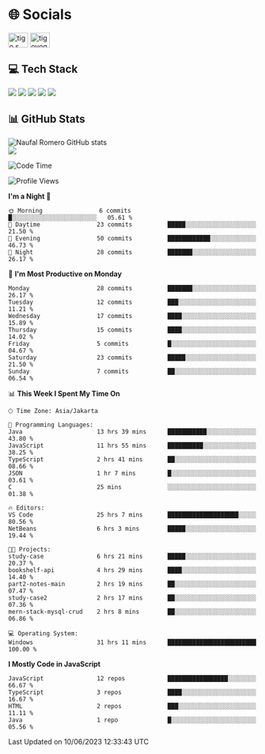 <h1 align="">🌐 Socials</h1>
<p align="left">
<a href="https://linkedin.com/in/naufal-romero-putra-pratama-9ab816177/" target="blank"><img align="center" src="https://raw.githubusercontent.com/rahuldkjain/github-profile-readme-generator/master/src/images/icons/Social/linked-in-alt.svg" alt="tigo s yoga" height="30" width="40" /></a>
<a href="https://instagram.com/naufalromero" target="blank"><img align="center" src="https://raw.githubusercontent.com/rahuldkjain/github-profile-readme-generator/master/src/images/icons/Social/instagram.svg" alt="tigoyoga" height="30" width="40" /></a>
</p>


<h2 align="">💻 Tech Stack</h2>
<div align="">
 <img src="https://img.shields.io/badge/typescript-%23007ACC.svg?style=for-the-badge&logo=typescript&logoColor=white"/>
 <img src="https://img.shields.io/badge/javascript-%23323330.svg?style=for-the-badge&logo=javascript&logoColor=%23F7DF1E"/>
 <img src="https://img.shields.io/badge/react-%2320232a.svg?style=for-the-badge&logo=react&logoColor=%2361DAFB"/>
 <img src="https://img.shields.io/badge/tailwindcss-%2338B2AC.svg?style=for-the-badge&logo=tailwind-css&logoColor=white"/>
 <img src="https://img.shields.io/badge/java-%23ED8B00.svg?style=for-the-badge&logo=openjdk&logoColor=white"/>
</div>


<h2 align="">📊 GitHub Stats</h2>

![Naufal Romero GitHub stats](https://github-readme-stats-xi-nine-74.vercel.app/api?username=romves&show_icons=true&theme=tokyonight&include_all_commits=true&count_private=true)<br/>
![](https://github-readme-stats-xi-nine-74.vercel.app/api/top-langs/?username=romves&theme=tokyonight&hide_border=false&include_all_commits=true&count_private=true&layout=compact)

<!--START_SECTION:waka-->
![Code Time](http://img.shields.io/badge/Code%20Time-36%20hrs%2053%20mins-blue)

![Profile Views](http://img.shields.io/badge/Profile%20Views-144-blue)

**I'm a Night 🦉** 

```text
🌞 Morning                6 commits           █░░░░░░░░░░░░░░░░░░░░░░░░   05.61 % 
🌆 Daytime                23 commits          █████░░░░░░░░░░░░░░░░░░░░   21.50 % 
🌃 Evening                50 commits          ████████████░░░░░░░░░░░░░   46.73 % 
🌙 Night                  28 commits          ███████░░░░░░░░░░░░░░░░░░   26.17 % 
```
📅 **I'm Most Productive on Monday** 

```text
Monday                   28 commits          ███████░░░░░░░░░░░░░░░░░░   26.17 % 
Tuesday                  12 commits          ███░░░░░░░░░░░░░░░░░░░░░░   11.21 % 
Wednesday                17 commits          ████░░░░░░░░░░░░░░░░░░░░░   15.89 % 
Thursday                 15 commits          ████░░░░░░░░░░░░░░░░░░░░░   14.02 % 
Friday                   5 commits           █░░░░░░░░░░░░░░░░░░░░░░░░   04.67 % 
Saturday                 23 commits          █████░░░░░░░░░░░░░░░░░░░░   21.50 % 
Sunday                   7 commits           ██░░░░░░░░░░░░░░░░░░░░░░░   06.54 % 
```


📊 **This Week I Spent My Time On** 

```text
🕑︎ Time Zone: Asia/Jakarta

💬 Programming Languages: 
Java                     13 hrs 39 mins      ███████████░░░░░░░░░░░░░░   43.80 % 
JavaScript               11 hrs 55 mins      ██████████░░░░░░░░░░░░░░░   38.25 % 
TypeScript               2 hrs 41 mins       ██░░░░░░░░░░░░░░░░░░░░░░░   08.66 % 
JSON                     1 hr 7 mins         █░░░░░░░░░░░░░░░░░░░░░░░░   03.61 % 
C                        25 mins             ░░░░░░░░░░░░░░░░░░░░░░░░░   01.38 % 

🔥 Editors: 
VS Code                  25 hrs 7 mins       ████████████████████░░░░░   80.56 % 
NetBeans                 6 hrs 3 mins        █████░░░░░░░░░░░░░░░░░░░░   19.44 % 

🐱‍💻 Projects: 
study-case               6 hrs 21 mins       █████░░░░░░░░░░░░░░░░░░░░   20.37 % 
bookshelf-api            4 hrs 29 mins       ████░░░░░░░░░░░░░░░░░░░░░   14.40 % 
part2-notes-main         2 hrs 19 mins       ██░░░░░░░░░░░░░░░░░░░░░░░   07.47 % 
study-case2              2 hrs 17 mins       ██░░░░░░░░░░░░░░░░░░░░░░░   07.36 % 
mern-stack-mysql-crud    2 hrs 8 mins        ██░░░░░░░░░░░░░░░░░░░░░░░   06.86 % 

💻 Operating System: 
Windows                  31 hrs 11 mins      █████████████████████████   100.00 % 
```

**I Mostly Code in JavaScript** 

```text
JavaScript               12 repos            █████████████████░░░░░░░░   66.67 % 
TypeScript               3 repos             ████░░░░░░░░░░░░░░░░░░░░░   16.67 % 
HTML                     2 repos             ███░░░░░░░░░░░░░░░░░░░░░░   11.11 % 
Java                     1 repo              █░░░░░░░░░░░░░░░░░░░░░░░░   05.56 % 
```




 Last Updated on 10/06/2023 12:33:43 UTC
<!--END_SECTION:waka-->
